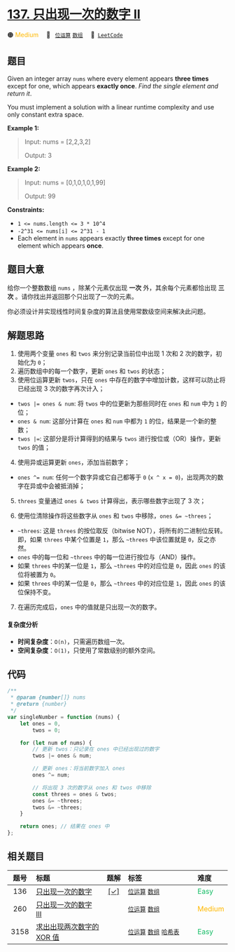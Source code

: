 # [137. 只出现一次的数字 II](https://leetcode.com/problems/single-number-ii)

🟠 <font color=#ffb800>Medium</font>&emsp; 🔖&ensp; [`位运算`](/leetcode/outline/tag/bit-manipulation.md) [`数组`](/leetcode/outline/tag/array.md)&emsp; 🔗&ensp;[`LeetCode`](https://leetcode.com/problems/single-number-ii/)

## 题目

Given an integer array `nums` where every element appears **three times**
except for one, which appears **exactly once**. _Find the single element and
return it_.

You must implement a solution with a linear runtime complexity and use only
constant extra space.

**Example 1:**

> Input: nums = [2,2,3,2]
>
> Output: 3

**Example 2:**

> Input: nums = [0,1,0,1,0,1,99]
>
> Output: 99

**Constraints:**

- `1 <= nums.length <= 3 * 10^4`
- `-2^31 <= nums[i] <= 2^31 - 1`
- Each element in `nums` appears exactly **three times** except for one element which appears **once**.

## 题目大意

给你一个整数数组 `nums` ，除某个元素仅出现 **一次** 外，其余每个元素都恰出现 **三次** 。请你找出并返回那个只出现了一次的元素。

你必须设计并实现线性时间复杂度的算法且使用常数级空间来解决此问题。

## 解题思路

1. 使用两个变量 `ones` 和 `twos` 来分别记录当前位中出现 1 次和 2 次的数字，初始化为 `0`；
2. 遍历数组中的每一个数字，更新 `ones` 和 `twos` 的状态；
3. 使用位运算更新 `twos`，只在 `ones` 中存在的数字中增加计数，这样可以防止将已经出现 3 次的数字再次计入；

- `twos |= ones & num`: 将 `twos` 中的位更新为那些同时在 `ones` 和 `num` 中为 `1` 的位；
- `ones & num`: 这部分计算在 `ones` 和 `num` 中都为 `1` 的位，结果是一个新的整数；
- `twos |=`: 这部分是将计算得到的结果与 `twos` 进行按位或（OR）操作，更新 `twos` 的值；

4. 使用异或运算更新 `ones`，添加当前数字；

- `ones ^= num`: 任何一个数字异或它自己都等于 `0` (`x ^ x = 0`)，出现两次的数字在异或中会被抵消掉；

5. `threes` 变量通过 `ones & twos` 计算得出，表示哪些数字出现了 3 次；

6. 使用位清除操作将这些数字从 `ones` 和 `twos` 中移除，`ones &= ~threes`；

- `~threes`: 这是 `threes` 的按位取反（bitwise NOT），将所有的二进制位反转。即，如果 `threes` 中某个位置是 `1`，那么 `~threes` 中该位置就是 `0`，反之亦然。
- `ones` 中的每一位和 `~threes` 中的每一位进行按位与（AND）操作。
- 如果 `threes` 中的某一位是 `1`，那么 `~threes` 中的对应位是 `0`，因此 `ones` 的该位将被置为 `0`。
- 如果 `threes` 中的某一位是 `0`，那么 `~threes` 中的对应位是 `1`，因此 `ones` 的该位保持不变。

7. 在遍历完成后，`ones` 中的值就是只出现一次的数字。

#### 复杂度分析

- **时间复杂度**：`O(n)`，只需遍历数组一次。
- **空间复杂度**：`O(1)`，只使用了常数级别的额外空间。

## 代码

```javascript
/**
 * @param {number[]} nums
 * @return {number}
 */
var singleNumber = function (nums) {
	let ones = 0,
		twos = 0;

	for (let num of nums) {
		// 更新 twos：只记录在 ones 中已经出现过的数字
		twos |= ones & num;

		// 更新 ones：将当前数字加入 ones
		ones ^= num;

		// 将出现 3 次的数字从 ones 和 twos 中移除
		const threes = ones & twos;
		ones &= ~threes;
		twos &= ~threes;
	}

	return ones; // 结果在 ones 中
};
```

## 相关题目

| 题号 | 标题 | 题解 | 标签 | 难度 |
| :------: | :------ | :------: | :------ | :------ |
| 136 | [只出现一次的数字](https://leetcode.com/problems/single-number) | [[✓]](https://2xiao.github.io/leetcode-js/leetcode/problem/0136) |  [`位运算`](/leetcode/outline/tag/bit-manipulation.md) [`数组`](/leetcode/outline/tag/array.md) | <font color=#15bd66>Easy</font> |
| 260 | [只出现一次的数字 III](https://leetcode.com/problems/single-number-iii) |  |  [`位运算`](/leetcode/outline/tag/bit-manipulation.md) [`数组`](/leetcode/outline/tag/array.md) | <font color=#ffb800>Medium</font> |
| 3158 | [求出出现两次数字的 XOR 值](https://leetcode.com/problems/find-the-xor-of-numbers-which-appear-twice) |  |  [`位运算`](/leetcode/outline/tag/bit-manipulation.md) [`数组`](/leetcode/outline/tag/array.md) [`哈希表`](/leetcode/outline/tag/hash-table.md) | <font color=#15bd66>Easy</font> |

<style>
.blue {
    background-color: #096dd9;
    padding: 0.25rem 0.5rem;
    margin: 0;
    font-size: 0.85em;
    border-radius: 3px;
    color: white;
    font-weight: 500;
}
table th:first-of-type { width: 10%; }
table th:nth-of-type(2) { width: 35%; }
table th:nth-of-type(3) { width: 10%; }
table th:nth-of-type(4) { width: 35%; }
table th:nth-of-type(5) { width: 10%; }
</style>
